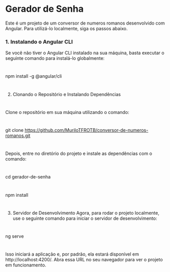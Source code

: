 # Gerador de Senha

Este é um projeto de um conversor de numeros romanos desenvolvido com Angular. Para utilizá-lo localmente, siga os passos abaixo.

### 1. Instalando o Angular CLI

Se você não tiver o Angular CLI instalado na sua máquina, basta executar o seguinte comando para instalá-lo globalmente:

#
npm install -g @angular/cli
#
2. Clonando o Repositório e Instalando Dependências
#
Clone o repositório em sua máquina utilizando o comando:

#
git clone https://github.com/MuriloTFROTB/conversor-de-numeros-romanos.git

#
Depois, entre no diretório do projeto e instale as dependências com o comando:

#
cd gerador-de-senha
#
npm install

#
3. Servidor de Desenvolvimento
Agora, para rodar o projeto localmente, use o seguinte comando para iniciar o servidor de desenvolvimento:

#
ng serve
#
Isso iniciará a aplicação e, por padrão, ela estará disponível em http://localhost:4200/. Abra essa URL no seu navegador para ver o projeto em funcionamento.
